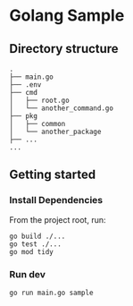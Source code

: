 # Golang Sample

## Directory structure

```
.
├── main.go
├── .env
├── cmd
│   ├── root.go
│   └── another_command.go
├── pkg
│   ├── common
│   └── another_package
├── ...
...
```

## Getting started

### Install Dependencies

From the project root, run:

```shell
go build ./...
go test ./...
go mod tidy
```


### Run dev

```shell
go run main.go sample
```
